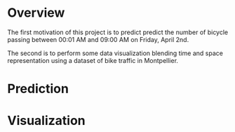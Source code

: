 # Overview

The first motivation of this project is to predict predict the number of bicycle passing between 00:01 AM and 09:00 AM on Friday, April 2nd.

The second is to perform some data visualization blending time and space representation using a dataset of bike traffic in Montpellier. 

# Prediction 




# Visualization 
